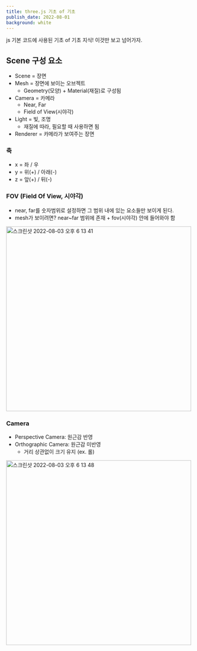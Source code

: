 ```yaml
---
title: three.js 기초 of 기초
publish_date: 2022-08-01
background: white
---
```


js 기본 코드에 사용된 기초 of 기초 지식! 이것만 보고 넘어가자.

## Scene 구성 요소
- Scene = 장면
- Mesh = 장면에 보이는 오브젝트
  - Geometry(모양) + Material(재질)로 구성됨
- Camera = 카메라
  - Near, Far
  - Field of View(시야각)
- Light = 빛, 조명
  - 재질에 따라, 필요할 때 사용하면 됨
- Renderer = 카메라가 보여주는 장면

### 축
- x = 좌 / 우
- y = 위(+) / 아래(-)
- z = 앞(+) / 뒤(-)

### FOV (Field Of View, 시야각)
- near, far를 숫자범위로 설정하면 그 범위 내에 있는 요소들만 보이게 된다.
- mesh가 보이려면? near~far 범위에 존재 + fov(시야각) 안에 들어와야 함
<img width="500" alt="스크린샷 2022-08-03 오후 6 13 41" src="https://user-images.githubusercontent.com/63178953/182571513-d1acc256-de80-490a-b76d-4da39fb48382.png">

### Camera
- Perspective Camera: 원근감 반영
- Orthographic Camera: 원근감 미반영
  - 거리 상관없이 크기 유지 (ex. 롤)
<img width="500" alt="스크린샷 2022-08-03 오후 6 13 48" src="https://user-images.githubusercontent.com/63178953/182571548-8904973a-b3e1-481a-8e33-ff65244c17a4.png">




